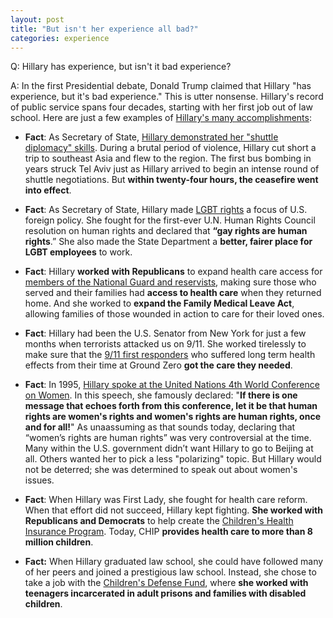 ```yaml
---  
layout: post  
title: "But isn't her experience all bad?"  
categories: experience
---  
```

  
Q: Hillary has experience, but isn't it bad experience?  
  
A: In the first Presidential debate, Donald Trump claimed that Hillary "has experience, but it's bad experience." This is utter nonsense. Hillary's record of public service spans four decades, starting with her first job out of law school. Here are just a few examples of [Hillary's many accomplishments](https://www.hillaryclinton.com/feed/seven-hillary-clintons-biggest-accomplishments/):

* **Fact**: As Secretary of State, [Hillary demonstrated her "shuttle diplomacy" skills](http://www.politico.com/story/2012/11/clinton-announces-gaza-cease-fire-084145). During a brutal period of violence, Hillary cut short a trip to southeast Asia and flew to the region. The first bus bombing in years struck Tel Aviv just as Hillary arrived to begin an intense round of shuttle negotiations. But **within twenty-four hours, the ceasefire went into effect**.

* **Fact**: As Secretary of State, Hillary made [LGBT rights](https://www.hillaryclinton.com/issues/lgbt-equality/) a focus of U.S. foreign policy. She fought for the first-ever U.N. Human Rights Council resolution on human rights and declared that **“gay rights are human rights**.” She also made the State Department a **better, fairer place for LGBT employees** to work.

* **Fact**: Hillary **worked with Republicans** to expand health care access for [members of the National Guard and reservists](http://correctrecord.org/hillary-clinton-a-record-of-service-to-veterans/), making sure those who served and their families had **access to health care** when they returned home. And she worked to **expand the Family Medical Leave Act**, allowing families of those wounded in action to care for their loved ones.

* **Fact**: Hillary had been the U.S. Senator from New York for just a few months when terrorists attacked us on 9/11. She worked tirelessly to make sure that the [9/11 first responders](http://www.nydailynews.com/news/politics/9-11-survivors-applaud-hillary-clinton-dnc-supportive-article-1.2727482) who suffered long term health effects from their time at Ground Zero **got the care they needed**.

* **Fact**: In 1995, [Hillary spoke at the United Nations 4th World Conference on Women](http://www.nytimes.com/politics/first-draft/2015/09/05/20-years-later-hillary-clintons-beijing-speech-on-women-resonates/). In this speech, she famously declared: "**If there is one message that echoes forth from this conference, let it be that human rights are women's rights and women's rights are human rights, once and for all!**" As unaassuming as that sounds today, declaring that “women’s rights are human rights” was very controversial at the time. Many within the U.S. government didn’t want Hillary to go to Beijing at all. Others wanted her to pick a less "polarizing" topic. But Hillary would not be deterred; she was determined to speak out about women's issues.

* **Fact**: When Hillary was First Lady, she fought for health care reform. When that effort did not succeed, Hillary kept fighting. **She worked with Republicans and Democrats** to help create the [Children's Health Insurance Program](http://www.factcheck.org/2008/03/giving-hillary-credit-for-schip/). Today, CHIP **provides health care to more than 8 million children**.

* **Fact:**  When Hillary graduated law school, she could have followed many of her peers and joined a prestigious law school. Instead, she chose to take a job with the [Children's Defense Fund](https://www.hillaryclinton.com/feed/what-hillary-clintons-first-job-out-of-law-school-can-tell-us-about-who-she-is-today/), where **she worked with teenagers incarcerated in adult prisons and families with disabled children**.

